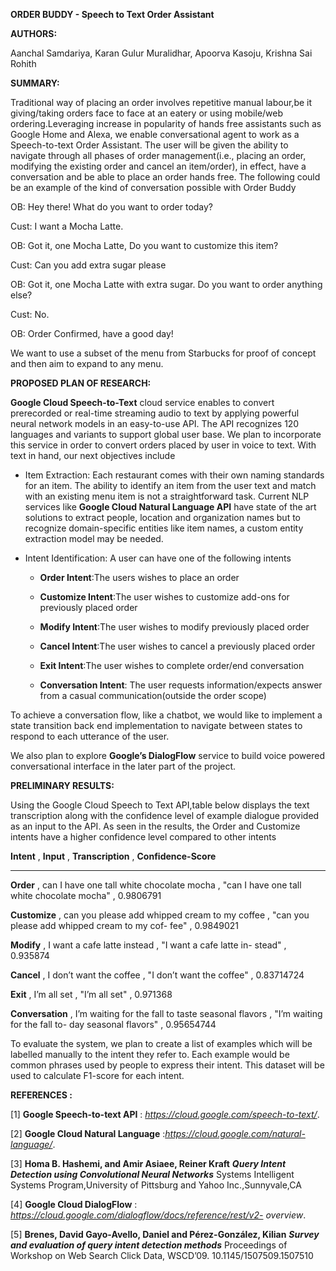 **ORDER BUDDY - Speech to Text Order Assistant**

**AUTHORS:**

Aanchal Samdariya, Karan Gulur Muralidhar, Apoorva Kasoju, Krishna Sai Rohith

**SUMMARY:**

Traditional way of placing an order involves repetitive manual labour,be it giving/taking orders face to face at an eatery or using mobile/web ordering.Leveraging increase in popularity of hands free assistants such as Google Home and Alexa, we enable conversational agent to work as a Speech-to-text Order Assistant.
The user will be given the ability to navigate through all phases of order management(i.e., placing an order, modifying the existing order and cancel an item/order), in effect, have a conversation and be able to place an order hands free.
The following could be an example of the kind of conversation possible with Order Buddy

OB: Hey there! What do you want to order today?

Cust: I want a Mocha Latte.

OB: Got it, one Mocha Latte, Do you want to customize this item?

Cust: Can you add extra sugar please

OB: Got it, one Mocha Latte with extra sugar. Do you want to order anything else?

Cust: No.

OB: Order Confirmed, have a good day!

We want to use a subset of the menu from Starbucks for proof of concept and then aim to expand to any menu.

**PROPOSED PLAN OF RESEARCH:**

**Google Cloud Speech-to-Text** cloud service enables to convert prerecorded or real-time streaming audio to text by applying powerful neural network models in an easy-to-use API. The API recognizes 120 languages and variants to support global user base. We plan to incorporate this service in order to convert orders placed by user in voice to text.
With text in hand, our next objectives include

-   Item Extraction: Each restaurant comes with their own naming standards for an item. The ability to identify an item from the user text and match with an existing menu item is not a straightforward task. Current NLP services like **Google Cloud Natural Language API** have state of the art solutions to extract people, location and organization names but to recognize domain-specific entities like item names, a custom entity extraction model may be needed.

-   Intent Identification: A user can have one of the following intents

    -   **Order Intent**:The users wishes to place an order

    -   **Customize Intent**:The user wishes to customize add-ons for previously placed order

    -   **Modify Intent**:The user wishes to modify previously placed order

    -   **Cancel Intent**:The user wishes to cancel a previously placed order
        
    -   **Exit Intent**:The user wishes to complete order/end conversation

    -   **Conversation Intent**: The user requests information/expects answer from a casual communication(outside the order scope)

To achieve a conversation flow, like a chatbot, we would like to implement a state transition back end implementation to navigate between states to respond to each utterance of the user.

We also plan to explore **Google’s DialogFlow** service to build voice powered conversational interface in the later part of the project.

**PRELIMINARY RESULTS:**

Using the Google Cloud Speech to Text API,table below displays the text transcription along with the confidence level of example dialogue provided as an input to the API. As seen in the results, the Order and Customize intents have a higher confidence level compared to other intents

  **Intent**             ,        		              **Input**                          , 	                           **Transcription**                        ,	             **Confidence-Score**
  ------------------        ----------------------------------------------------                -----------------------------------------------------                            ----------------------
  **Order**              ,   can I have one tall white chocolate mocha                   ,         "can I have one tall white chocolate mocha"                  ,                    0.9806791
  
  
  **Customize**          ,     can you please add whipped cream to my coffee             ,               "can you please add whipped cream to my cof- fee"      ,                    0.9849021
  
  **Modify**             ,    I want a cafe latte instead                                 ,                 "I want a cafe latte in- stead"                     ,                    0.935874
  
  **Cancel**             ,    I don’t want the coffee                                     ,                 "I don’t want the coffee"                           ,                    0.83714724
   
  **Exit**               ,    I’m all set                                                 ,                           "I’m all set"                              ,                   0.971368
  
  **Conversation**       ,   I’m waiting for the fall to taste seasonal flavors           ,       "I’m waiting for the fall to- day seasonal flavors"             ,                  0.95654744

To evaluate the system, we plan to create a list of examples which will be labelled manually to the intent they refer to. Each example would be common phrases used by people to express their intent. This dataset will be used to calculate F1-score for each intent.

**REFERENCES :**

\[1\] **Google Speech-to-text API** : *https://cloud.google.com/speech-to-text/*.

\[2\] **Google Cloud Natural Language** :*https://cloud.google.com/natural-language/*.

\[3\] **Homa B. Hashemi, and Amir Asiaee, Reiner Kraft**
***Query Intent Detection using Convolutional Neural Networks*** 
Systems Intelligent Systems Program,University of Pittsburg and Yahoo
Inc.,Sunnyvale,CA

\[4\] **Google Cloud DialogFlow** : *https://cloud.google.com/dialogflow/docs/reference/rest/v2- overview*.

\[5\] **Brenes, David Gayo-Avello, Daniel and Pérez-González, Kilian** 
***Survey and evaluation of query intent detection methods*** 
Proceedings of Workshop on Web Search Click Data, WSCD’09.
10.1145/1507509.1507510
